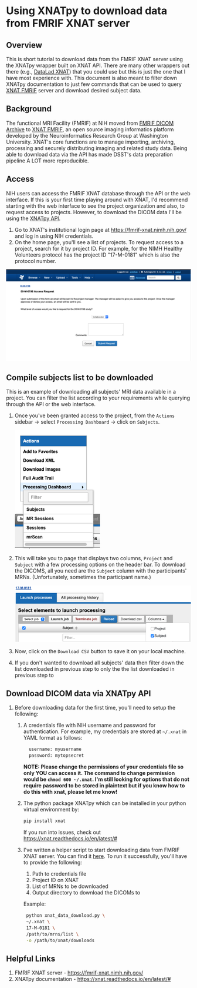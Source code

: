 # Using XNATpy to download data from FMRIF XNAT server

## Overview

This is short tutorial to download data from the FMRIF XNAT server using the XNATpy wrapper built on XNAT API. There are many other wrappers out there (e.g., [DataLad XNAT](http://docs.datalad.org/projects/datalad-xnat/en/stable/index.html)) that you could use but this is just the one that I have most experience with. This document is also meant to filter down XNATpy documentation to just few commands that can be used to query [XNAT FMRIF](https://fmrif-xnat.nimh.nih.gov/) server and download desired subject data.


## Background

The functional MRI Facility (FMRIF) at NIH moved from [FMRIF DICOM Archive](https://gold.nimh.nih.gov)
to [XNAT FMRIF](https://fmrif-xnat.nimh.nih.gov/), an open
source imaging informatics platform developed by the Neuroinformatics Research Group at Washington University. XNAT's core functions are to manage importing, archiving, processing and securely distributing imaging and related study data. Being able to download data via the API has made DSST's data preparation pipeline A LOT more reproducible.


## Access

NIH users can access the FMRIF XNAT database through the API or the web interface. If this is your first time playing around with XNAT, I'd recommend starting with the web interface to see the project organization and also, to request access to projects. However, to download the DICOM data I'll be using the [XNATpy API](https://xnat.readthedocs.io/en/latest/#).

1. Go to XNAT's institutional login page at https://fmrif-xnat.nimh.nih.gov/ and log in using NIH credentials. 
2. On the home page, you'll see a list of projects. To request access to a project, search for it by project ID. For example, for the NIMH Healthy Volunteers protocol has the project ID "17-M-0181" which is also the protocol number. 

![Request Access](images/request_access.png)


## Compile subjects list to be downloaded

This is an example of downloading all subjects' MRI data available in a project. You can filter the list according to your requirements while querying through the API or the web interface. 

1. Once you've been granted access to the project, from the `Actions` sidebar -> select `Processing Dashboard` -> click on `Subjects`.

    ![](images/actions_sidebar.png)

2. This will take you to page that displays two columns, `Project` and `Subject` with a few processing options on the header bar. To download the DICOMS, all you need are the `Subject` column with the participants' MRNs. (Unfortunately, sometimes the participant name.)

    ![](images/filter_and_download_list_of_mrns.png)

3. Now, click on the `Download CSV` button to save it on your local machine. 
4. If you don't wanted to download all subjects' data then filter down the list downloaded in previous step  to only the  the list downloaded in previous step to 


## Download DICOM data via XNATpy API

1. Before downloading data for the first time, you'll need to setup the following:
   1. A credentials file with NIH username and password for authentication. For example, my credentials are stored at `~/.xnat` in YAML format as follows:
         ```bash
           username: myusername
           password: mytopsecret
        ```

      **NOTE: Please change the permissions of your credentials file so only YOU can access it. The command to change permission would be `chmod 600 ~/.xnat`. I'm still looking for options that do not require password to be stored in plaintext but if you know how to do this with xnat, please let me know!** 
   
   2. The python package XNATpy which can be installed in your python virtual environment by:
      ```bash
      pip install xnat
      ```
      If you run into issues, check out https://xnat.readthedocs.io/en/latest/#
   
   2. I've written a helper script to start downloading data from FMRIF XNAT server. You can find it [here](https://xnat.readthedocs.io/en/latest/#). To run it successfully, you'll have to provide the following:
      1. Path to credentials file
      2. Project ID on XNAT
      3. List of MRNs to be downloaded
      4. Output directory to download the DICOMs to 
   
       Example:
       ```bash
        python xnat_data_download.py \
        ~/.xnat \
        17-M-0181 \
        /path/to/mrns/list \
        -o /path/to/xnat/downloads
       ```


## Helpful Links

1. FMRIF XNAT server - https://fmrif-xnat.nimh.nih.gov/
2. XNATpy documentation - https://xnat.readthedocs.io/en/latest/#
